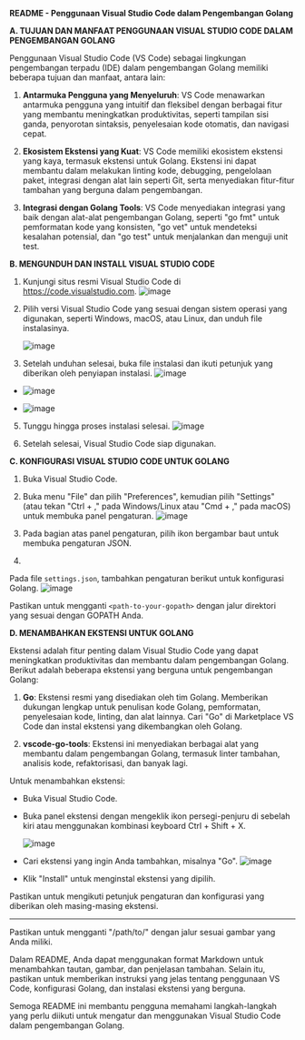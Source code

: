 **README - Penggunaan Visual Studio Code dalam Pengembangan Golang**

**A. TUJUAN DAN MANFAAT PENGGUNAAN VISUAL STUDIO CODE DALAM PENGEMBANGAN GOLANG**

Penggunaan Visual Studio Code (VS Code) sebagai lingkungan pengembangan terpadu (IDE) dalam pengembangan Golang memiliki beberapa tujuan dan manfaat, antara lain:

1. **Antarmuka Pengguna yang Menyeluruh**: VS Code menawarkan antarmuka pengguna yang intuitif dan fleksibel dengan berbagai fitur yang membantu meningkatkan produktivitas, seperti tampilan sisi ganda, penyorotan sintaksis, penyelesaian kode otomatis, dan navigasi cepat.

2. **Ekosistem Ekstensi yang Kuat**: VS Code memiliki ekosistem ekstensi yang kaya, termasuk ekstensi untuk Golang. Ekstensi ini dapat membantu dalam melakukan linting kode, debugging, pengelolaan paket, integrasi dengan alat lain seperti Git, serta menyediakan fitur-fitur tambahan yang berguna dalam pengembangan.

3. **Integrasi dengan Golang Tools**: VS Code menyediakan integrasi yang baik dengan alat-alat pengembangan Golang, seperti "go fmt" untuk pemformatan kode yang konsisten, "go vet" untuk mendeteksi kesalahan potensial, dan "go test" untuk menjalankan dan menguji unit test.

**B. MENGUNDUH DAN INSTALL VISUAL STUDIO CODE**

1. Kunjungi situs resmi Visual Studio Code di https://code.visualstudio.com.
  ![image](https://github.com/nawafnaofal/PEMROGRAMAN-GOLANG-UNTUK-PEMULA-PENGOLAHAN-DATA/assets/74226869/11c21411-491a-413f-b8be-73e6260da008)

2. Pilih versi Visual Studio Code yang sesuai dengan sistem operasi yang digunakan, seperti Windows, macOS, atau Linux, dan unduh file instalasinya.

   ![image](https://github.com/nawafnaofal/PEMROGRAMAN-GOLANG-UNTUK-PEMULA-PENGOLAHAN-DATA/assets/74226869/66880b40-8295-4ca1-9e98-2cdec538eeff)

4. Setelah unduhan selesai, buka file instalasi dan ikuti petunjuk yang diberikan oleh penyiapan instalasi.
![image](https://github.com/nawafnaofal/PEMROGRAMAN-GOLANG-UNTUK-PEMULA-PENGOLAHAN-DATA/assets/74226869/b6af15eb-9bb7-4e24-89fd-593211a29da2)

 -
   ![image](https://github.com/nawafnaofal/PEMROGRAMAN-GOLANG-UNTUK-PEMULA-PENGOLAHAN-DATA/assets/74226869/30c3d19a-cbc5-4631-8b7b-343019c2a009)

 -
   ![image](https://github.com/nawafnaofal/PEMROGRAMAN-GOLANG-UNTUK-PEMULA-PENGOLAHAN-DATA/assets/74226869/db1f2192-2a4d-4859-ba2c-4b57ab34b5d1)

5. Tunggu hingga proses instalasi selesai.
   ![image](https://github.com/nawafnaofal/PEMROGRAMAN-GOLANG-UNTUK-PEMULA-PENGOLAHAN-DATA/assets/74226869/8b43bae8-f8c2-4621-89e4-e8b51a83697e)

6. Setelah selesai, Visual Studio Code siap digunakan.

**C. KONFIGURASI VISUAL STUDIO CODE UNTUK GOLANG**

1. Buka Visual Studio Code.

2. Buka menu "File" dan pilih "Preferences", kemudian pilih "Settings" (atau tekan "Ctrl + ," pada Windows/Linux atau "Cmd + ," pada macOS) untuk membuka panel pengaturan.
   ![image](https://github.com/nawafnaofal/PEMROGRAMAN-GOLANG-UNTUK-PEMULA-PENGOLAHAN-DATA/assets/74226869/90b85930-2478-44f6-a76b-e09fb625ac2b)

3. Pada bagian atas panel pengaturan, pilih ikon bergambar baut untuk membuka pengaturan JSON.

4.

 Pada file `settings.json`, tambahkan pengaturan berikut untuk konfigurasi Golang.
   ![image](https://github.com/nawafnaofal/PEMROGRAMAN-GOLANG-UNTUK-PEMULA-PENGOLAHAN-DATA/assets/74226869/e0075ada-5108-4b08-ba02-4d2b0aeea3b5)

   Pastikan untuk mengganti `<path-to-your-gopath>` dengan jalur direktori yang sesuai dengan GOPATH Anda.

**D. MENAMBAHKAN EKSTENSI UNTUK GOLANG**

Ekstensi adalah fitur penting dalam Visual Studio Code yang dapat meningkatkan produktivitas dan membantu dalam pengembangan Golang. Berikut adalah beberapa ekstensi yang berguna untuk pengembangan Golang:

1. **Go**: Ekstensi resmi yang disediakan oleh tim Golang. Memberikan dukungan lengkap untuk penulisan kode Golang, pemformatan, penyelesaian kode, linting, dan alat lainnya. Cari "Go" di Marketplace VS Code dan instal ekstensi yang dikembangkan oleh Golang.

2. **vscode-go-tools**: Ekstensi ini menyediakan berbagai alat yang membantu dalam pengembangan Golang, termasuk linter tambahan, analisis kode, refaktorisasi, dan banyak lagi.

Untuk menambahkan ekstensi:

- Buka Visual Studio Code.
- Buka panel ekstensi dengan mengeklik ikon persegi-penjuru di sebelah kiri atau menggunakan kombinasi keyboard Ctrl + Shift + X.

  ![image](https://github.com/nawafnaofal/PEMROGRAMAN-GOLANG-UNTUK-PEMULA-PENGOLAHAN-DATA/assets/74226869/f515bb79-dbc6-4ec2-862b-365378a86c86)

- Cari ekstensi yang ingin Anda tambahkan, misalnya "Go".
 ![image](https://github.com/nawafnaofal/PEMROGRAMAN-GOLANG-UNTUK-PEMULA-PENGOLAHAN-DATA/assets/74226869/334c61b3-4640-4002-8765-61078a0e2136)

- Klik "Install" untuk menginstal ekstensi yang dipilih.

Pastikan untuk mengikuti petunjuk pengaturan dan konfigurasi yang diberikan oleh masing-masing ekstensi.

-----------------------------------------------------------------------------------

Pastikan untuk mengganti "/path/to/" dengan jalur sesuai gambar yang Anda miliki.

Dalam README, Anda dapat menggunakan format Markdown untuk menambahkan tautan, gambar, dan penjelasan tambahan. Selain itu, pastikan untuk memberikan instruksi yang jelas tentang penggunaan VS Code, konfigurasi Golang, dan instalasi ekstensi yang berguna.

Semoga README ini membantu pengguna memahami langkah-langkah yang perlu diikuti untuk mengatur dan menggunakan Visual Studio Code dalam pengembangan Golang.
